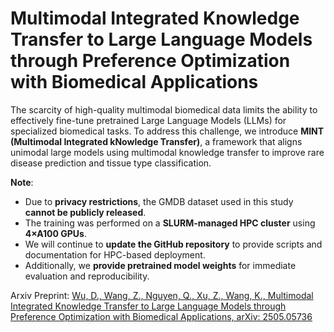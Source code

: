 # Multimodal Integrated Knowledge Transfer to Large Language Models through Preference Optimization with Biomedical Applications
The scarcity of high-quality multimodal biomedical data limits the ability to effectively fine-tune pretrained Large Language Models (LLMs) for specialized biomedical tasks. To address this challenge, we introduce **MINT (Multimodal Integrated kNowledge Transfer)**, a framework that aligns unimodal large models using multimodal knowledge transfer to improve rare disease prediction and tissue type classification.

**Note**:  
- Due to **privacy restrictions**, the GMDB dataset used in this study **cannot be publicly released**.  
- The training was performed on a **SLURM-managed HPC cluster** using **4×A100 GPUs**.  
- We will continue to **update the GitHub repository** to provide scripts and documentation for HPC-based deployment.  
- Additionally, we **provide pretrained model weights** for immediate evaluation and reproducibility.

Arxiv Preprint:
[Wu, D., Wang, Z., Nguyen, Q., Xu, Z., Wang, K., Multimodal Integrated Knowledge Transfer to Large Language Models through Preference Optimization with Biomedical Applications, arXiv: 2505.05736](https://arxiv.org/abs/2505.05736)
